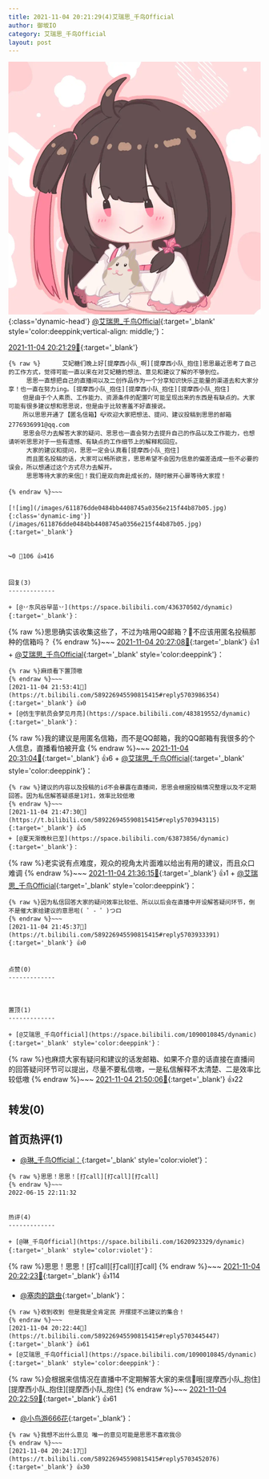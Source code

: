 ```yaml
---
title: 2021-11-04 20:21:29(4)艾瑞思_千鸟Official
author: 御坂IO
category: 艾瑞思_千鸟Official
layout: post
---
```


![img](/images/7e08840c56f251de28bdf766b647bd5fe9a5d50a.jpg){:class='dynamic-head'}
[@艾瑞思_千鸟Official](https://space.bilibili.com/1090010845/dynamic){:target='_blank' style='color:deeppink;vertical-align: middle;'}：

[2021-11-04 20:21:29🔗](https://t.bilibili.com/589226945590815415){:target='_blank'}

~~~
{% raw %}      艾妃糖们晚上好[提摩西小队_啊][提摩西小队_抱住]思思最近思考了自己的工作方式，觉得可能一直以来在对艾妃糖的想法、意见和建议了解的不够到位。
     思思一直想把自己的直播间以及二创作品作为一个分享知识快乐正能量的渠道去和大家分享！也一直在努力ing。[提摩西小队_抱住][提摩西小队_抱住][提摩西小队_抱住]
    但是由于个人素质、工作能力、资源条件的配置吖可能呈现出来的东西是有缺点的。大家可能有很多建议想和思思说，但是由于比较害羞不好直接说。
    所以思思开通了【匿名信箱】📪欢迎大家把想法、提问、建议投稿到思思的邮箱2776936991@qq.com
    思思会尽力去解答大家的疑问、思思也一直会努力去提升自己的作品以及工作能力，也想请听听思思对于一些有遗憾、有缺点的工作细节上的解释和回应。
     大家的建议和提问，思思一定会认真看[提摩西小队_抱住]
     而且匿名投稿的话，大家可以畅所欲言，思思希望不会因为信息的偏差造成一些不必要的误会，所以想通过这个方式尽力去解开。
     思思等待大家的来信📨！我们是双向奔赴成长的，随时敞开心扉等待大家捏！
     
{% endraw %}~~~

[![img](/images/611876dde0484bb4408745a0356e215f44b87b05.jpg){:class='dynamic-img'}](/images/611876dde0484bb4408745a0356e215f44b87b05.jpg){:target='_blank'}


↪️0 💬106 👍416


回复(3)
-------------

+ [@丷东风谷早苗丷](https://space.bilibili.com/436370502/dynamic){:target='_blank'}：
~~~
{% raw %}思思确实该收集这些了，不过为啥用QQ邮箱？🤔不应该用匿名投稿那种的信箱吗？
{% endraw %}~~~
[2021-11-04 20:27:08🔗](https://t.bilibili.com/589226945590815415#reply5703464156){:target='_blank'} 👍1
    + [@艾瑞思_千鸟Official](https://space.bilibili.com/1090010845/dynamic){:target='_blank' style='color:deeppink'}：
~~~
{% raw %}麻烦看下置顶嗷
{% endraw %}~~~
[2021-11-04 21:53:41🔗](https://t.bilibili.com/589226945590815415#reply5703986354){:target='_blank'} 👍0
+ [@仿生宇航员会梦见月亮](https://space.bilibili.com/483819552/dynamic){:target='_blank'}：
~~~
{% raw %}我的建议是用匿名信箱，而不是QQ邮箱，我的QQ邮箱有我很多的个人信息，直播看怕被开盒
{% endraw %}~~~
[2021-11-04 20:31:04🔗](https://t.bilibili.com/589226945590815415#reply5703496132){:target='_blank'} 👍6
    + [@艾瑞思_千鸟Official](https://space.bilibili.com/1090010845/dynamic){:target='_blank' style='color:deeppink'}：
~~~
{% raw %}建议的内容以及投稿的id不会暴露在直播间，思思会根据投稿情况整理以及不定期回答。因为私信解答疑惑是1对1，效率比较低嗷
{% endraw %}~~~
[2021-11-04 21:47:30🔗](https://t.bilibili.com/589226945590815415#reply5703943115){:target='_blank'} 👍5
+ [@夏天渐晚秋已至](https://space.bilibili.com/63873856/dynamic){:target='_blank'}：
~~~
{% raw %}老实说有点难度，观众的视角太片面难以给出有用的建议，而且众口难调
{% endraw %}~~~
[2021-11-04 21:36:15🔗](https://t.bilibili.com/589226945590815415#reply5703877489){:target='_blank'} 👍1
    + [@艾瑞思_千鸟Official](https://space.bilibili.com/1090010845/dynamic){:target='_blank' style='color:deeppink'}：
~~~
{% raw %}因为私信回答大家的疑问效率比较低、所以以后会在直播中开设解答疑问环节，倒不是催大家给建议的意思啦( ゜- ゜)つロ
{% endraw %}~~~
[2021-11-04 21:45:37🔗](https://t.bilibili.com/589226945590815415#reply5703933391){:target='_blank'} 👍0


点赞(0)
-------------



置顶(1)
-------------

+ [@艾瑞思_千鸟Official](https://space.bilibili.com/1090010845/dynamic){:target='_blank' style='color:deeppink'}：
~~~
{% raw %}也麻烦大家有疑问和建议的话发邮箱、如果不介意的话直接在直播间的回答疑问环节可以提出，尽量不要私信嗷，一是私信解释不太清楚、二是效率比较低嗷
{% endraw %}~~~
[2021-11-04 21:50:06🔗](https://t.bilibili.com/589226945590815415#reply5703958165){:target='_blank'} 👍22


转发(0)
-------------



首页热评(1)
-------------

+ [@琳_千鸟Official：](https://space.bilibili.com/1620923329/dynamic){:target='_blank' style='color:violet'}：
~~~
{% raw %}思思！思思！[打call][打call][打call]
{% endraw %}~~~
2022-06-15 22:11:32


热评(4)
-------------

+ [@琳_千鸟Official](https://space.bilibili.com/1620923329/dynamic){:target='_blank' style='color:violet'}：
~~~
{% raw %}思思！思思！[打call][打call][打call]
{% endraw %}~~~
[2021-11-04 20:22:23🔗](https://t.bilibili.com/589226945590815415#reply5703437999){:target='_blank'} 👍114
+ [@塞肉的跳虫](https://space.bilibili.com/402443133/dynamic){:target='_blank'}：
~~~
{% raw %}收到收到 但是我是全肯定民 开摆提不出建议的集合！
{% endraw %}~~~
[2021-11-04 20:22:44🔗](https://t.bilibili.com/589226945590815415#reply5703445447){:target='_blank'} 👍61
+ [@艾瑞思_千鸟Official](https://space.bilibili.com/1090010845/dynamic){:target='_blank' style='color:deeppink'}：
~~~
{% raw %}会根据来信情况在直播中不定期解答大家的来信📨哦[提摩西小队_抱住][提摩西小队_抱住][提摩西小队_抱住]
{% endraw %}~~~
[2021-11-04 20:22:59🔗](https://t.bilibili.com/589226945590815415#reply5703439309){:target='_blank'} 👍61
+ [@小鸟游666花](https://space.bilibili.com/29549485/dynamic){:target='_blank'}：
~~~
{% raw %}我想不出什么意见 唯一的意见可能是思思不喜欢我😢
{% endraw %}~~~
[2021-11-04 20:24:17🔗](https://t.bilibili.com/589226945590815415#reply5703452076){:target='_blank'} 👍30


